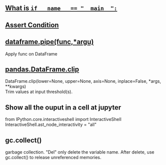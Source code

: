 ## [What is `if __name__ == "__main__":`](https://stackoverflow.com/questions/419163/what-does-if-name-main-do)


## [Assert Condition](https://stackoverflow.com/questions/5142418/what-is-the-use-of-assert-in-python)


## [dataframe.pipe(func,*argu)](https://pandas.pydata.org/pandas-docs/stable/generated/pandas.DataFrame.pipe.html)
Apply func on DataFrame

## [pandas.DataFrame.clip](https://pandas.pydata.org/pandas-docs/stable/generated/pandas.DataFrame.clip.html)
DataFrame.clip(lower=None, upper=None, axis=None, inplace=False, *args, **kwargs)\
Trim values at input threshold(s).


## Show all the ouput in a cell at jupyter
from IPython.core.interactiveshell import InteractiveShell\
InteractiveShell.ast_node_interactivity = "all"


## gc.collect()
garbage collection. "Del" only delete the variable name. After delete, use gc.collect() to release unreferenced memories.
